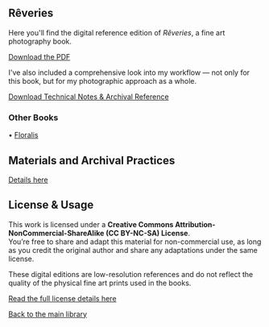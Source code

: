 ## Rêveries

Here you'll find the digital reference edition of *Rêveries*, a fine art photography book.

[Download the PDF](https://github.com/GauvreauYves/FineArtBooks/raw/main/Reveries/pdf/Reveries.pdf)

I've also included a comprehensive look into my workflow — not only for this book, but for my photographic approach as a whole.

[Download Technical Notes & Archival Reference](https://github.com/GauvreauYves/FineArtBooks/raw/main/Reveries/pdf/TechnicalNotes_Reveries.pdf)

### Other Books

• [Floralis](../Floralis)

## Materials and Archival Practices

[Details here](MATERIALS.md)

## License & Usage

This work is licensed under a **Creative Commons Attribution-NonCommercial-ShareAlike (CC BY-NC-SA) License**.  
You’re free to share and adapt this material for non-commercial use, as long as you credit the original author and share any adaptations under the same license.

These digital editions are low-resolution references and do not reflect the quality of the physical fine art prints used in the books.

[Read the full license details here](https://creativecommons.org/licenses/by-nc-sa/4.0/)

[Back to the main library](../README.md)
